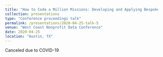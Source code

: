 ```yaml
---
title: "How to Code a Million Missions: Developing and Applying Bespoke Nonprofit Activity Codes Using Machine Learning Algorithms"
collection: presentations
type: "Conference proceedings talk"
permalink: /presentations/2020-04-25-talk-5
venue: "West Coast Nonprofit Data Conference"
date: 2020-04-25
location: "Austin, TX"
---
```


Canceled due to COVID-19
